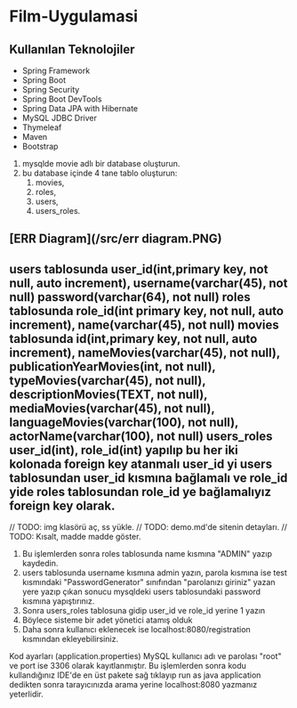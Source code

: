 # Film-Uygulamasi

## Kullanılan Teknolojiler
- Spring Framework
- Spring Boot
- Spring Security
- Spring Boot DevTools
- Spring Data JPA with Hibernate
- MySQL JDBC Driver
- Thymeleaf
- Maven
- Bootstrap

1. mysqlde movie adlı bir database oluşturun.
2. bu database içinde 4 tane tablo oluşturun:
   1. movies, 
   2. roles, 
   3. users, 
   4. users_roles.
   
[ERR Diagram](/src/err diagram.PNG)
---------------
users tablosunda user_id(int,primary key, not null, auto increment), username(varchar(45), not null) password(varchar(64), not null)
roles tablosunda role_id(int primary key, not null, auto increment), name(varchar(45), not null)
movies tablosunda id(int,primary key, not null, auto increment), nameMovies(varchar(45), not null), publicationYearMovies(int, not null),
typeMovies(varchar(45), not null), descriptionMovies(TEXT, not null), mediaMovies(varchar(45), not null), languageMovies(varchar(100), not null),
actorName(varchar(100), not null)
users_roles user_id(int), role_id(int) yapılıp bu her iki kolonada foreign key atanmalı user_id yi users tablosundan
user_id kısmına bağlamalı ve role_id yide roles tablosundan role_id ye bağlamalıyız foreign key olarak.
----------------

// TODO: img klasörü aç, ss yükle.
// TODO: demo.md'de sitenin detayları.
// TODO: Kısalt, madde madde göster.
1. Bu işlemlerden sonra roles tablosunda name kısmına "ADMIN" yazıp kaydedin.
2. users tablosunda username kısmına admin yazın, parola kısmına ise test kısmındaki "PasswordGenerator" sınıfından "parolanızı giriniz" yazan yere yazıp çıkan sonucu mysqldeki users tablosundaki password kısmına yapıştırınız.
3. Sonra users_roles tablosuna gidip user_id ve role_id yerine 1 yazın
4. Böylece sisteme bir adet yönetici atamış olduk
5. Daha sonra kullanıcı eklenecek ise localhost:8080/registration kısmından ekleyebilirsiniz.

Kod ayarları (application.properties) MySQL kullanıcı adı ve parolası "root" ve port ise 3306 olarak kayıtlanmıştır. Bu işlemlerden sonra kodu kullandığınız IDE'de
en üst pakete sağ tıklayıp run as java application dedikten sonra tarayıcınızda arama yerine localhost:8080 yazmanız yeterlidir.
